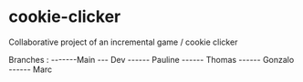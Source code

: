 # cookie-clicker
Collaborative project of an incremental game / cookie clicker

Branches :
-------Main
         \--- Dev
              \------ Pauline
               \------ Thomas
                \------ Gonzalo
                 \------ Marc
